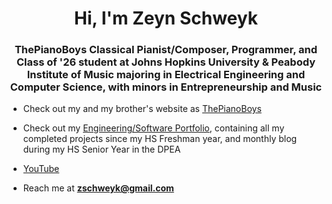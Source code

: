 <h1 align="center">Hi, I'm Zeyn Schweyk</h1>
<h3 align="center">ThePianoBoys Classical Pianist/Composer, Programmer, and Class of '26 student at Johns Hopkins University & Peabody Institute of Music majoring in Electrical Engineering and Computer Science, with minors in Entrepreneurship and Music</h3>

- Check out my and my brother's website as [ThePianoBoys](www.thepianoboys.com)

- Check out my [Engineering/Software Portfolio](https://2022mechatronicszeynschweyk.weebly.com/projects.html), containing all my completed projects since my HS Freshman year, and monthly blog during my HS Senior Year in the DPEA

- [YouTube](www.youtube.com/sbpianoboys)

- Reach me at **zschweyk@gmail.com**
